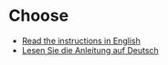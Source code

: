 # Choose
- [Read the instructions in English](README_EN.md)
- [Lesen Sie die Anleitung auf Deutsch](README_DE.md)
